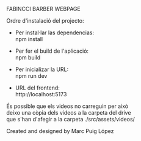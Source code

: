 FABINCCI BARBER WEBPAGE

Ordre d'instalació del projecto:<br>

- Per instal·lar las dependencias: <br>
    npm install <br>

- Per fer el build de l'aplicació: <br>
    npm build <br>

- Per inicializar la URL: <br>
    npm run dev <br>

- URL del frontend: <br>
    http://localhost:5173

És possible que els videos no carreguin per això <br> 
deixo una còpia dels videos a la carpeta del drive <br>
que s'han d'afegir a la carpeta ./src/assets/videos/

Created and designed by Marc Puig López 

